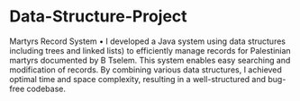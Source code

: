 # Data-Structure-Project
Martyrs Record System
• I developed a Java system using data structures including trees and linked lists) to efficiently manage records for Palestinian martyrs documented by B Tselem.
This system enables easy searching and
modification of records. By combining various data structures, I achieved optimal time and space complexity, resulting in a well-structured and bug-free codebase.
